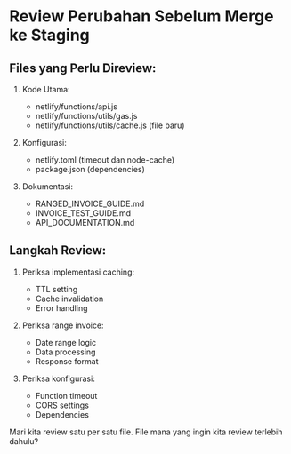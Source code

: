 # Review Perubahan Sebelum Merge ke Staging

## Files yang Perlu Direview:

1. Kode Utama:
   - netlify/functions/api.js
   - netlify/functions/utils/gas.js
   - netlify/functions/utils/cache.js (file baru)

2. Konfigurasi:
   - netlify.toml (timeout dan node-cache)
   - package.json (dependencies)

3. Dokumentasi:
   - RANGED_INVOICE_GUIDE.md
   - INVOICE_TEST_GUIDE.md
   - API_DOCUMENTATION.md

## Langkah Review:

1. Periksa implementasi caching:
   - TTL setting
   - Cache invalidation
   - Error handling

2. Periksa range invoice:
   - Date range logic
   - Data processing
   - Response format

3. Periksa konfigurasi:
   - Function timeout
   - CORS settings
   - Dependencies

Mari kita review satu per satu file. File mana yang ingin kita review terlebih dahulu?
